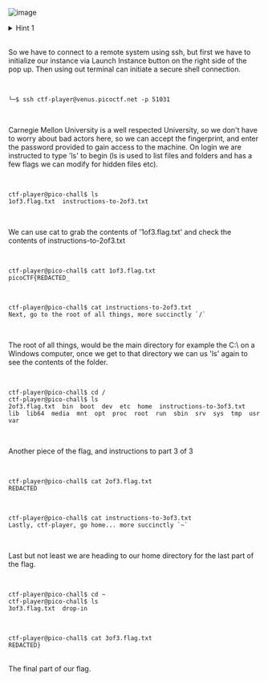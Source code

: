 ![image](https://github.com/jowp-code/ctf/assets/121969489/f9ad9d1b-e3ee-4f79-aa52-eba30c7045ee)

<details>
  <summary>Hint 1</summary>

  Finding a cheatsheet for bash would be really helpful!

</details>
<br>
<p>So we have to connect to a remote system using ssh, but first we have to initialize our instance via Launch Instance button on the right side of the pop up. Then using out terminal can initiate a secure shell connection.</p>
<br>

```shell
└─$ ssh ctf-player@venus.picoctf.net -p 51031
```
<br>
<p>Carnegie Mellon University is a well respected University, so we don't have to worry about bad actors here, so we can accept the fingerprint, and enter the password provided to gain access to the machine. On login we are instructed to type 'ls' to begin (ls is used to list files and folders and has a few flags we can modify for hidden files etc).</p>
<br>

```shell
ctf-player@pico-chall$ ls
1of3.flag.txt  instructions-to-2of3.txt
```
<br>
<p>We can use cat to grab the contents of '1of3.flag.txt' and check the contents of instructions-to-2of3.txt</p>
<br>

```shell
ctf-player@pico-chall$ catt 1of3.flag.txt
picoCTF{REDACTED_
```
<br>

```shell
ctf-player@pico-chall$ cat instructions-to-2of3.txt 
Next, go to the root of all things, more succinctly `/`
```
<br>
<p>The root of all things, would be the main directory for example the C:\ on a Windows computer, once we get to that directory we can us 'ls' again to see the contents of the folder.</p>
<br>

```shell
ctf-player@pico-chall$ cd /
ctf-player@pico-chall$ ls
2of3.flag.txt  bin  boot  dev  etc  home  instructions-to-3of3.txt  lib  lib64  media  mnt  opt  proc  root  run  sbin  srv  sys  tmp  usr  var
```

<br>
<p>Another piece of the flag, and instructions to part 3 of 3</p>
<br>

```shell
ctf-player@pico-chall$ cat 2of3.flag.txt 
REDACTED
```
<br>

```shell
ctf-player@pico-chall$ cat instructions-to-3of3.txt 
Lastly, ctf-player, go home... more succinctly `~`
```
<br>
<p>Last but not least we are heading to our home directory for the last part of the flag.</p>
<br>

```shell
ctf-player@pico-chall$ cd ~
ctf-player@pico-chall$ ls
3of3.flag.txt  drop-in
```
<br>

```shell
ctf-player@pico-chall$ cat 3of3.flag.txt
REDACTED}
```
<br>
The final part of our flag.
